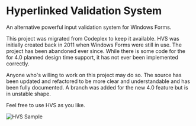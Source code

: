# Hyperlinked Validation System
An alternative powerful input validation system for Windows Forms.

This project was migrated from Codeplex to keep it available. HVS was initially created back in 2011 when Windows Forms were still in use. The project has been abandoned ever since. While there is some code for the for 4.0 planned design time support, it has not ever been implemented correctly.

Anyone who's willing to work on this project may do so. The source has been updated and refactored to be more clear and understandable and has been fully documented. A branch was added for the new 4.0 feature but is in unstable shape.

Feel free to use HVS as you like.

![HVS Sample](http://www.abload.de/img/hvs3-samplescreen5qgl.png)
